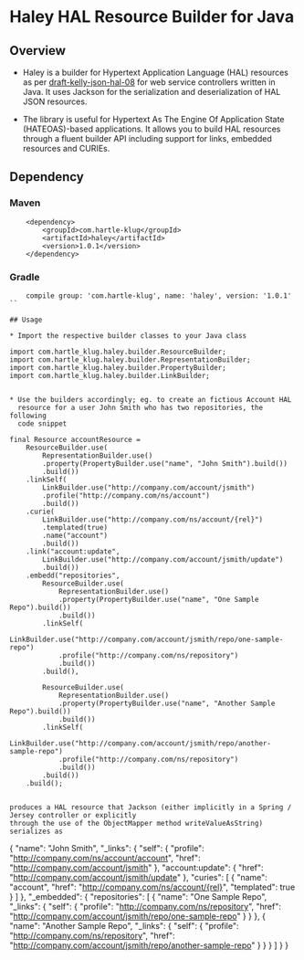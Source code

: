 # Haley HAL Resource Builder for Java

## Overview

* Haley is a builder for Hypertext Application Language (HAL) resources as
  per [draft-kelly-json-hal-08](https://www.ietf.org/archive/id/draft-kelly-json-hal-08.txt)
  for web service controllers written in Java. It uses Jackson for the
  serialization and deserialization of HAL JSON resources.

* The library is useful for Hypertext As The Engine Of Application State
  (HATEOAS)-based applications. It allows you to build HAL resources
  through a fluent builder API including support for links, embedded
  resources and CURIEs.

## Dependency

### Maven

```
	<dependency>
		<groupId>com.hartle-klug</groupId>
		<artifactId>haley</artifactId>
		<version>1.0.1</version>
	</dependency>
```

### Gradle

```
	compile group: 'com.hartle-klug', name: 'haley', version: '1.0.1'
``

## Usage

* Import the respective builder classes to your Java class

```
	import com.hartle_klug.haley.builder.ResourceBuilder;
	import com.hartle_klug.haley.builder.RepresentationBuilder;
	import com.hartle_klug.haley.builder.PropertyBuilder;
	import com.hartle_klug.haley.builder.LinkBuilder;
```

* Use the builders accordingly; eg. to create an fictious Account HAL
  resource for a user John Smith who has two repositories, the following
  code snippet

```
	final Resource accountResource =
		ResourceBuilder.use(
			RepresentationBuilder.use()
			.property(PropertyBuilder.use("name", "John Smith").build())
			.build())
		.linkSelf(
			LinkBuilder.use("http://company.com/account/jsmith")
			.profile("http://company.com/ns/account")
			.build())
		.curie(
			LinkBuilder.use("http://company.com/ns/account/{rel}")
			.templated(true)
			.name("account")
			.build())
		.link("account:update",
			LinkBuilder.use("http://company.com/account/jsmith/update")
			.build())
		.embedd("repositories",
			ResourceBuilder.use(
				RepresentationBuilder.use()
				.property(PropertyBuilder.use("name", "One Sample Repo").build())
				.build())
			.linkSelf(
				LinkBuilder.use("http://company.com/account/jsmith/repo/one-sample-repo")
				.profile("http://company.com/ns/repository")
				.build())
			.build(),
			
			ResourceBuilder.use(
				RepresentationBuilder.use()
				.property(PropertyBuilder.use("name", "Another Sample Repo").build())
				.build())
			.linkSelf(
				LinkBuilder.use("http://company.com/account/jsmith/repo/another-sample-repo")
				.profile("http://company.com/ns/repository")
				.build())
			.build())
		.build();
```

produces a HAL resource that Jackson (either implicitly in a Spring / Jersey controller or explicitly
through the use of the ObjectMapper method writeValueAsString) serializes as

```
{
  "name": "John Smith",
  "_links": {
    "self": {
      "profile": "http://company.com/ns/account/account",
      "href": "http://company.com/account/jsmith"
    },
    "account:update": {
      "href": "http://company.com/account/jsmith/update"
    },
    "curies": [
      {
        "name": "account",
        "href": "http://company.com/ns/account/{rel}",
        "templated": true
      }
    ]
  },
  "_embedded": {
    "repositories": [
      {
        "name": "One Sample Repo",
        "_links": {
          "self": {
            "profile": "http://company.com/ns/repository",
            "href": "http://company.com/account/jsmith/repo/one-sample-repo"
          }
        }
      },
      {
        "name": "Another Sample Repo",
        "_links": {
          "self": {
            "profile": "http://company.com/ns/repository",
            "href": "http://company.com/account/jsmith/repo/another-sample-repo"
          }
        }
      }
    ]
  }
}
```


